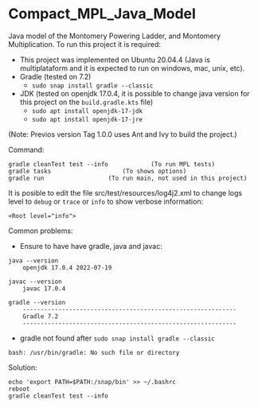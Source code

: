 # Compact_MPL_Java_Model


Java model of the Montomery Powering Ladder, and Montomery Multiplication.
To run this project it is required:
		
- This project was implemented on Ubuntu 20.04.4
(Java is multiplataform and it is expected to run on windows, mac, unix, etc).
- Gradle (tested on 7.2)
	- `sudo snap install gradle --classic`
- JDK (tested on openjdk 17.0.4, it is possible to change java version for this project on the `build.gradle.kts` file)
	- `sudo apt install openjdk-17-jdk`
	- `sudo apt install openjdk-17-jre`

(Note: Previos version Tag 1.0.0 uses Ant and Ivy to build the project.)

Command:
	
```
gradle cleanTest test --info 			(To run MPL tests)
gradle tasks					(To shows options)
gradle run					(To run main, not used in this project)
```


It is posible to edit the file src/test/resources/log4j2.xml to change logs level to `debug` or `trace` or `info` to show verbose information:

	<Root level="info">


Common problems:
- Ensure to have have gradle, java and javac:
	
```
java --version
	openjdk 17.0.4 2022-07-19

javac --version
	javac 17.0.4
	
gradle --version
	------------------------------------------------------------
	Gradle 7.2
	------------------------------------------------------------
```

- gradle not found after `sudo snap install gradle --classic`

```
bash: /usr/bin/gradle: No such file or directory
```

Solution:

```
echo 'export PATH=$PATH:/snap/bin' >> ~/.bashrc
reboot
gradle cleanTest test --info
```
